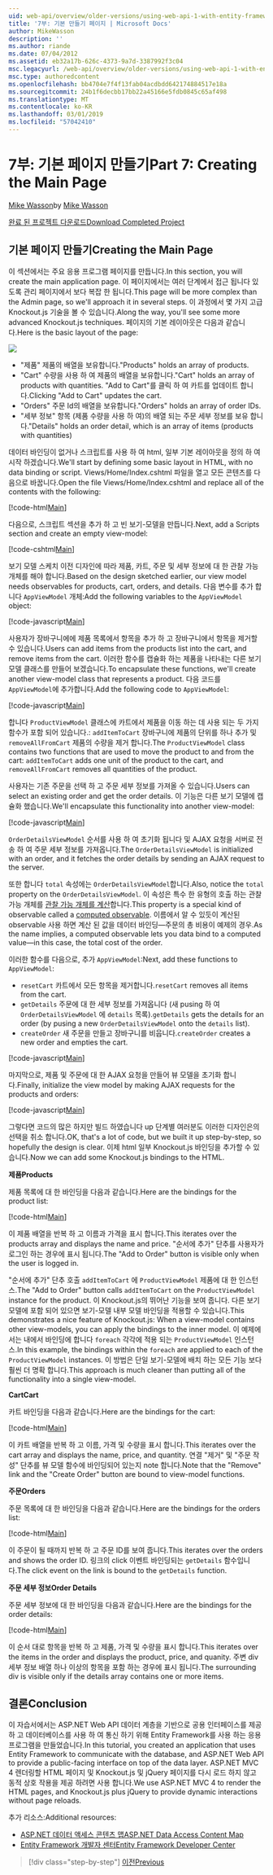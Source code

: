 ```yaml
---
uid: web-api/overview/older-versions/using-web-api-1-with-entity-framework-5/using-web-api-with-entity-framework-part-7
title: '7부: 기본 만들기 페이지 | Microsoft Docs'
author: MikeWasson
description: ''
ms.author: riande
ms.date: 07/04/2012
ms.assetid: eb32a17b-626c-4373-9a7d-3387992f3c04
msc.legacyurl: /web-api/overview/older-versions/using-web-api-1-with-entity-framework-5/using-web-api-with-entity-framework-part-7
msc.type: authoredcontent
ms.openlocfilehash: bb4704e7f4f13fab04acdbdd642174884517e18a
ms.sourcegitcommit: 24b1f6decbb17bb22a45166e5fdb0845c65af498
ms.translationtype: MT
ms.contentlocale: ko-KR
ms.lasthandoff: 03/01/2019
ms.locfileid: "57042410"
---
```

<a name="part-7-creating-the-main-page"></a><span data-ttu-id="a56e1-102">7부: 기본 페이지 만들기</span><span class="sxs-lookup"><span data-stu-id="a56e1-102">Part 7: Creating the Main Page</span></span>
====================
<span data-ttu-id="a56e1-103">[Mike Wasson](https://github.com/MikeWasson)</span><span class="sxs-lookup"><span data-stu-id="a56e1-103">by [Mike Wasson](https://github.com/MikeWasson)</span></span>

[<span data-ttu-id="a56e1-104">완료 된 프로젝트 다운로드</span><span class="sxs-lookup"><span data-stu-id="a56e1-104">Download Completed Project</span></span>](http://code.msdn.microsoft.com/ASP-NET-Web-API-with-afa30545)

## <a name="creating-the-main-page"></a><span data-ttu-id="a56e1-105">기본 페이지 만들기</span><span class="sxs-lookup"><span data-stu-id="a56e1-105">Creating the Main Page</span></span>

<span data-ttu-id="a56e1-106">이 섹션에서는 주요 응용 프로그램 페이지를 만듭니다.</span><span class="sxs-lookup"><span data-stu-id="a56e1-106">In this section, you will create the main application page.</span></span> <span data-ttu-id="a56e1-107">이 페이지에서는 여러 단계에서 접근 됩니다 있도록 관리 페이지에서 보다 복잡 한 됩니다.</span><span class="sxs-lookup"><span data-stu-id="a56e1-107">This page will be more complex than the Admin page, so we'll approach it in several steps.</span></span> <span data-ttu-id="a56e1-108">이 과정에서 몇 가지 고급 Knockout.js 기술을 볼 수 있습니다.</span><span class="sxs-lookup"><span data-stu-id="a56e1-108">Along the way, you'll see some more advanced Knockout.js techniques.</span></span> <span data-ttu-id="a56e1-109">페이지의 기본 레이아웃은 다음과 같습니다.</span><span class="sxs-lookup"><span data-stu-id="a56e1-109">Here is the basic layout of the page:</span></span>

![](using-web-api-with-entity-framework-part-7/_static/image1.png)

- <span data-ttu-id="a56e1-110">"제품" 제품의 배열을 보유합니다.</span><span class="sxs-lookup"><span data-stu-id="a56e1-110">"Products" holds an array of products.</span></span>
- <span data-ttu-id="a56e1-111">"Cart" 수량을 사용 하 여 제품의 배열을 보유합니다.</span><span class="sxs-lookup"><span data-stu-id="a56e1-111">"Cart" holds an array of products with quantities.</span></span> <span data-ttu-id="a56e1-112">"Add to Cart"를 클릭 하 여 카트를 업데이트 합니다.</span><span class="sxs-lookup"><span data-stu-id="a56e1-112">Clicking "Add to Cart" updates the cart.</span></span>
- <span data-ttu-id="a56e1-113">"Orders" 주문 Id의 배열을 보유합니다.</span><span class="sxs-lookup"><span data-stu-id="a56e1-113">"Orders" holds an array of order IDs.</span></span>
- <span data-ttu-id="a56e1-114">"세부 정보" 항목 (제품 수량을 사용 하 여)의 배열 되는 주문 세부 정보를 보유 합니다.</span><span class="sxs-lookup"><span data-stu-id="a56e1-114">"Details" holds an order detail, which is an array of items (products with quantities)</span></span>

<span data-ttu-id="a56e1-115">데이터 바인딩이 없거나 스크립트를 사용 하 여 html, 일부 기본 레이아웃을 정의 하 여 시작 하겠습니다.</span><span class="sxs-lookup"><span data-stu-id="a56e1-115">We'll start by defining some basic layout in HTML, with no data binding or script.</span></span> <span data-ttu-id="a56e1-116">Views/Home/Index.cshtml 파일을 열고 모든 콘텐츠를 다음으로 바꿉니다.</span><span class="sxs-lookup"><span data-stu-id="a56e1-116">Open the file Views/Home/Index.cshtml and replace all of the contents with the following:</span></span>

[!code-html[Main](using-web-api-with-entity-framework-part-7/samples/sample1.html)]

<span data-ttu-id="a56e1-117">다음으로, 스크립트 섹션을 추가 하 고 빈 보기-모델을 만듭니다.</span><span class="sxs-lookup"><span data-stu-id="a56e1-117">Next, add a Scripts section and create an empty view-model:</span></span>

[!code-cshtml[Main](using-web-api-with-entity-framework-part-7/samples/sample2.cshtml)]

<span data-ttu-id="a56e1-118">보기 모델 스케치 이전 디자인에 따라 제품, 카트, 주문 및 세부 정보에 대 한 관찰 가능 개체를 해야 합니다.</span><span class="sxs-lookup"><span data-stu-id="a56e1-118">Based on the design sketched earlier, our view model needs observables for products, cart, orders, and details.</span></span> <span data-ttu-id="a56e1-119">다음 변수를 추가 합니다 `AppViewModel` 개체:</span><span class="sxs-lookup"><span data-stu-id="a56e1-119">Add the following variables to the `AppViewModel` object:</span></span>

[!code-javascript[Main](using-web-api-with-entity-framework-part-7/samples/sample3.js)]

<span data-ttu-id="a56e1-120">사용자가 장바구니에에 제품 목록에서 항목을 추가 하 고 장바구니에서 항목을 제거할 수 있습니다.</span><span class="sxs-lookup"><span data-stu-id="a56e1-120">Users can add items from the products list into the cart, and remove items from the cart.</span></span> <span data-ttu-id="a56e1-121">이러한 함수를 캡슐화 하는 제품을 나타내는 다른 보기 모델 클래스를 만들어 보겠습니다.</span><span class="sxs-lookup"><span data-stu-id="a56e1-121">To encapsulate these functions, we'll create another view-model class that represents a product.</span></span> <span data-ttu-id="a56e1-122">다음 코드를 `AppViewModel`에 추가합니다.</span><span class="sxs-lookup"><span data-stu-id="a56e1-122">Add the following code to `AppViewModel`:</span></span>

[!code-javascript[Main](using-web-api-with-entity-framework-part-7/samples/sample4.js?highlight=4)]

<span data-ttu-id="a56e1-123">합니다 `ProductViewModel` 클래스에 카트에서 제품을 이동 하는 데 사용 되는 두 가지 함수가 포함 되어 있습니다.: `addItemToCart` 장바구니에 제품의 단위를 하나 추가 및 `removeAllFromCart` 제품의 수량을 제거 합니다.</span><span class="sxs-lookup"><span data-stu-id="a56e1-123">The `ProductViewModel` class contains two functions that are used to move the product to and from the cart: `addItemToCart` adds one unit of the product to the cart, and `removeAllFromCart` removes all quantities of the product.</span></span>

<span data-ttu-id="a56e1-124">사용자는 기존 주문을 선택 하 고 주문 세부 정보를 가져올 수 있습니다.</span><span class="sxs-lookup"><span data-stu-id="a56e1-124">Users can select an existing order and get the order details.</span></span> <span data-ttu-id="a56e1-125">이 기능은 다른 보기 모델에 캡슐화 했습니다.</span><span class="sxs-lookup"><span data-stu-id="a56e1-125">We'll encapsulate this functionality into another view-model:</span></span>

[!code-javascript[Main](using-web-api-with-entity-framework-part-7/samples/sample5.js?highlight=4)]

<span data-ttu-id="a56e1-126">`OrderDetailsViewModel` 순서를 사용 하 여 초기화 됩니다 및 AJAX 요청을 서버로 전송 하 여 주문 세부 정보를 가져옵니다.</span><span class="sxs-lookup"><span data-stu-id="a56e1-126">The `OrderDetailsViewModel` is initialized with an order, and it fetches the order details by sending an AJAX request to the server.</span></span>

<span data-ttu-id="a56e1-127">또한 합니다 `total` 속성에는 `OrderDetailsViewModel`합니다.</span><span class="sxs-lookup"><span data-stu-id="a56e1-127">Also, notice the `total` property on the `OrderDetailsViewModel`.</span></span> <span data-ttu-id="a56e1-128">이 속성은 특수 한 유형의 호출 하는 관찰 가능 개체를 [관찰 가능 개체를 계산](http://knockoutjs.com/documentation/computedObservables.html)합니다.</span><span class="sxs-lookup"><span data-stu-id="a56e1-128">This property is a special kind of observable called a [computed observable](http://knockoutjs.com/documentation/computedObservables.html).</span></span> <span data-ttu-id="a56e1-129">이름에서 알 수 있듯이 계산된 observable 사용 하면 계산 된 값을 데이터 바인딩&#8212;주문의 총 비용이 예제의 경우.</span><span class="sxs-lookup"><span data-stu-id="a56e1-129">As the name implies, a computed observable lets you data bind to a computed value&#8212;in this case, the total cost of the order.</span></span>

<span data-ttu-id="a56e1-130">이러한 함수를 다음으로, 추가 `AppViewModel`:</span><span class="sxs-lookup"><span data-stu-id="a56e1-130">Next, add these functions to `AppViewModel`:</span></span>

- <span data-ttu-id="a56e1-131">`resetCart` 카트에서 모든 항목을 제거합니다.</span><span class="sxs-lookup"><span data-stu-id="a56e1-131">`resetCart` removes all items from the cart.</span></span>
- <span data-ttu-id="a56e1-132">`getDetails` 주문에 대 한 세부 정보를 가져옵니다 (새 pusing 하 여 `OrderDetailsViewModel` 에 `details` 목록).</span><span class="sxs-lookup"><span data-stu-id="a56e1-132">`getDetails` gets the details for an order (by pusing a new `OrderDetailsViewModel` onto the `details` list).</span></span>
- <span data-ttu-id="a56e1-133">`createOrder` 새 주문을 만들고 장바구니를 비웁니다.</span><span class="sxs-lookup"><span data-stu-id="a56e1-133">`createOrder` creates a new order and empties the cart.</span></span>


[!code-javascript[Main](using-web-api-with-entity-framework-part-7/samples/sample6.js?highlight=4)]

<span data-ttu-id="a56e1-134">마지막으로, 제품 및 주문에 대 한 AJAX 요청을 만들어 뷰 모델을 초기화 합니다.</span><span class="sxs-lookup"><span data-stu-id="a56e1-134">Finally, initialize the view model by making AJAX requests for the products and orders:</span></span>

[!code-javascript[Main](using-web-api-with-entity-framework-part-7/samples/sample7.js)]

<span data-ttu-id="a56e1-135">그렇다면 코드의 많은 하지만 빌드 하였습니다 up 단계별 여러분도 이러한 디자인은의 선택을 취소 합니다.</span><span class="sxs-lookup"><span data-stu-id="a56e1-135">OK, that's a lot of code, but we built it up step-by-step, so hopefully the design is clear.</span></span> <span data-ttu-id="a56e1-136">이제 html 일부 Knockout.js 바인딩을 추가할 수 있습니다.</span><span class="sxs-lookup"><span data-stu-id="a56e1-136">Now we can add some Knockout.js bindings to the HTML.</span></span>

<span data-ttu-id="a56e1-137">**제품**</span><span class="sxs-lookup"><span data-stu-id="a56e1-137">**Products**</span></span>

<span data-ttu-id="a56e1-138">제품 목록에 대 한 바인딩을 다음과 같습니다.</span><span class="sxs-lookup"><span data-stu-id="a56e1-138">Here are the bindings for the product list:</span></span>

[!code-html[Main](using-web-api-with-entity-framework-part-7/samples/sample8.html)]

<span data-ttu-id="a56e1-139">이 제품 배열을 반복 하 고 이름과 가격을 표시 합니다.</span><span class="sxs-lookup"><span data-stu-id="a56e1-139">This iterates over the products array and displays the name and price.</span></span> <span data-ttu-id="a56e1-140">"순서에 추가" 단추를 사용자가 로그인 하는 경우에 표시 됩니다.</span><span class="sxs-lookup"><span data-stu-id="a56e1-140">The "Add to Order" button is visible only when the user is logged in.</span></span>

<span data-ttu-id="a56e1-141">"순서에 추가" 단추 호출 `addItemToCart` 에 `ProductViewModel` 제품에 대 한 인스턴스.</span><span class="sxs-lookup"><span data-stu-id="a56e1-141">The "Add to Order" button calls `addItemToCart` on the `ProductViewModel` instance for the product.</span></span> <span data-ttu-id="a56e1-142">이 Knockout.js의 뛰어난 기능을 보여 줍니다. 다른 보기 모델에 포함 되어 있으면 보기-모델 내부 모델 바인딩을 적용할 수 있습니다.</span><span class="sxs-lookup"><span data-stu-id="a56e1-142">This demonstrates a nice feature of Knockout.js: When a view-model contains other view-models, you can apply the bindings to the inner model.</span></span> <span data-ttu-id="a56e1-143">이 예제에서는 내에서 바인딩에 합니다 `foreach` 각각에 적용 되는 `ProductViewModel` 인스턴스.</span><span class="sxs-lookup"><span data-stu-id="a56e1-143">In this example, the bindings within the `foreach` are applied to each of the `ProductViewModel` instances.</span></span> <span data-ttu-id="a56e1-144">이 방법은 단일 보기-모델에 배치 하는 모든 기능 보다 훨씬 더 명확 합니다.</span><span class="sxs-lookup"><span data-stu-id="a56e1-144">This approach is much cleaner than putting all of the functionality into a single view-model.</span></span>

<span data-ttu-id="a56e1-145">**Cart**</span><span class="sxs-lookup"><span data-stu-id="a56e1-145">**Cart**</span></span>

<span data-ttu-id="a56e1-146">카트 바인딩을 다음과 같습니다.</span><span class="sxs-lookup"><span data-stu-id="a56e1-146">Here are the bindings for the cart:</span></span>

[!code-html[Main](using-web-api-with-entity-framework-part-7/samples/sample9.html)]

<span data-ttu-id="a56e1-147">이 카트 배열을 반복 하 고 이름, 가격 및 수량을 표시 합니다.</span><span class="sxs-lookup"><span data-stu-id="a56e1-147">This iterates over the cart array and displays the name, price, and quantity.</span></span> <span data-ttu-id="a56e1-148">연결 "제거" 및 "주문 작성" 단추를 뷰 모델 함수에 바인딩되어 있는지 note 합니다.</span><span class="sxs-lookup"><span data-stu-id="a56e1-148">Note that the "Remove" link and the "Create Order" button are bound to view-model functions.</span></span>

<span data-ttu-id="a56e1-149">**주문**</span><span class="sxs-lookup"><span data-stu-id="a56e1-149">**Orders**</span></span>

<span data-ttu-id="a56e1-150">주문 목록에 대 한 바인딩을 다음과 같습니다.</span><span class="sxs-lookup"><span data-stu-id="a56e1-150">Here are the bindings for the orders list:</span></span>

[!code-html[Main](using-web-api-with-entity-framework-part-7/samples/sample10.html)]

<span data-ttu-id="a56e1-151">이 주문이 될 때까지 반복 하 고 주문 ID를 보여 줍니다.</span><span class="sxs-lookup"><span data-stu-id="a56e1-151">This iterates over the orders and shows the order ID.</span></span> <span data-ttu-id="a56e1-152">링크의 click 이벤트 바인딩되는 `getDetails` 함수입니다.</span><span class="sxs-lookup"><span data-stu-id="a56e1-152">The click event on the link is bound to the `getDetails` function.</span></span>

<span data-ttu-id="a56e1-153">**주문 세부 정보**</span><span class="sxs-lookup"><span data-stu-id="a56e1-153">**Order Details**</span></span>

<span data-ttu-id="a56e1-154">주문 세부 정보에 대 한 바인딩을 다음과 같습니다.</span><span class="sxs-lookup"><span data-stu-id="a56e1-154">Here are the bindings for the order details:</span></span>

[!code-html[Main](using-web-api-with-entity-framework-part-7/samples/sample11.html)]

<span data-ttu-id="a56e1-155">이 순서 대로 항목을 반복 하 고 제품, 가격 및 수량을 표시 합니다.</span><span class="sxs-lookup"><span data-stu-id="a56e1-155">This iterates over the items in the order and displays the product, price, and quanity.</span></span> <span data-ttu-id="a56e1-156">주변 div 세부 정보 배열 하나 이상의 항목을 포함 하는 경우에 표시 됩니다.</span><span class="sxs-lookup"><span data-stu-id="a56e1-156">The surrounding div is visible only if the details array contains one or more items.</span></span>

## <a name="conclusion"></a><span data-ttu-id="a56e1-157">결론</span><span class="sxs-lookup"><span data-stu-id="a56e1-157">Conclusion</span></span>

<span data-ttu-id="a56e1-158">이 자습서에서는 ASP.NET Web API 데이터 계층을 기반으로 공용 인터페이스를 제공 하 고 데이터베이스를 사용 하 여 통신 하기 위해 Entity Framework를 사용 하는 응용 프로그램을 만들었습니다.</span><span class="sxs-lookup"><span data-stu-id="a56e1-158">In this tutorial, you created an application that uses Entity Framework to communicate with the database, and ASP.NET Web API to provide a public-facing interface on top of the data layer.</span></span> <span data-ttu-id="a56e1-159">ASP.NET MVC 4 렌더링할 HTML 페이지 및 Knockout.js 및 jQuery 페이지를 다시 로드 하지 않고 동적 상호 작용을 제공 하려면 사용 합니다.</span><span class="sxs-lookup"><span data-stu-id="a56e1-159">We use ASP.NET MVC 4 to render the HTML pages, and Knockout.js plus jQuery to provide dynamic interactions without page reloads.</span></span>

<span data-ttu-id="a56e1-160">추가 리소스:</span><span class="sxs-lookup"><span data-stu-id="a56e1-160">Additional resources:</span></span>

- [<span data-ttu-id="a56e1-161">ASP.NET 데이터 액세스 콘텐츠 맵</span><span class="sxs-lookup"><span data-stu-id="a56e1-161">ASP.NET Data Access Content Map</span></span>](https://msdn.microsoft.com/library/6759sth4.aspx)
- [<span data-ttu-id="a56e1-162">Entity Framework 개발자 센터</span><span class="sxs-lookup"><span data-stu-id="a56e1-162">Entity Framework Developer Center</span></span>](https://msdn.microsoft.com/data/ef)

> [!div class="step-by-step"]
> [<span data-ttu-id="a56e1-163">이전</span><span class="sxs-lookup"><span data-stu-id="a56e1-163">Previous</span></span>](using-web-api-with-entity-framework-part-6.md)
